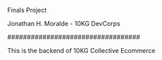 Finals Project

Jonathan H. Moralde - 10KG DevCorps

##################################

This is the backend of 10KG Collective Ecommerce
